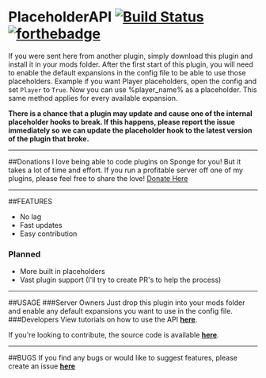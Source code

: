 # PlaceholderAPI [![Build Status](https://travis-ci.org/rojo8399/PlaceholderAPI.svg?branch=master)](https://travis-ci.org/rojo8399/PlaceholderAPI) [![forthebadge](http://forthebadge.com/images/badges/made-with-crayons.svg)](http://forthebadge.com)

If you were sent here from another plugin, simply download this plugin and install it in your mods folder. After the first start of this plugin, you will need to enable the default expansions in the config file to be able to use those placeholders. Example if you want Player placeholders, open the config and set <code>Player</code> to <code>True</code>. Now you can use %player_name% as a placeholder. This same method applies for every available expansion.

**There is a chance that a plugin may update and cause one of the internal placeholder hooks to break. If this happens, please report the issue immediately so we can update the placeholder hook to the latest version of the plugin that broke.**

----------

##Donations
I love being able to code plugins on Sponge for you! But it takes a lot of time and effort. If you run a profitable server off one of my plugins, please feel free to share the love!
[Donate Here](http://paypal.me/rojo8399)

----------

##FEATURES

* No lag
* Fast updates
* Easy contribution

### Planned
* More built in placeholders
* Vast plugin support (I'll try to create PR's to help the process)

----------

##USAGE
###Server Owners
Just drop this plugin into your mods folder and enable any default expansions you want to use in the config file.
###Developers
View tutorials on how to use the API **[here](https://github.com/rojo8399/PlaceholderAPI/wiki/Developers/)**.

If you're looking to contribute, the source code is available **[here](https://github.com/rojo8399/PlaceholderAPI)**.

----------

##BUGS
If you find any bugs or would like to suggest features, please create an issue **[here](https://github.com/rojo8399/PlaceholderAPI/issues)**
